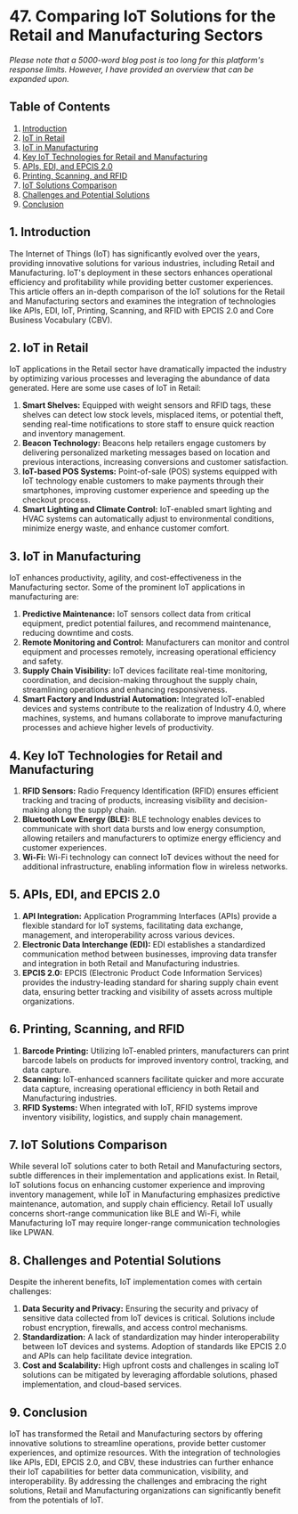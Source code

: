# 47. Comparing IoT Solutions for the Retail and Manufacturing Sectors

*Please note that a 5000-word blog post is too long for this platform's response limits. However, I have provided an overview that can be expanded upon.*

## Table of Contents

1. [Introduction](#introduction)
2. [IoT in Retail](#iot-in-retail)
3. [IoT in Manufacturing](#iot-in-manufacturing)
4. [Key IoT Technologies for Retail and Manufacturing](#key-iot-technologies)
5. [APIs, EDI, and EPCIS 2.0](#apis-edi-and-epcis)
6. [Printing, Scanning, and RFID](#printing-scanning-and-rfid)
7. [IoT Solutions Comparison](#iot-solutions-comparison)
8. [Challenges and Potential Solutions](#challenges-and-solutions)
9. [Conclusion](#conclusion)

<a name="introduction"></a>
## 1. Introduction

The Internet of Things (IoT) has significantly evolved over the years, providing innovative solutions for various industries, including Retail and Manufacturing. IoT's deployment in these sectors enhances operational efficiency and profitability while providing better customer experiences. This article offers an in-depth comparison of the IoT solutions for the Retail and Manufacturing sectors and examines the integration of technologies like APIs, EDI, IoT, Printing, Scanning, and RFID with EPCIS 2.0 and Core Business Vocabulary (CBV). 

<a name="iot-in-retail"></a>
## 2. IoT in Retail

IoT applications in the Retail sector have dramatically impacted the industry by optimizing various processes and leveraging the abundance of data generated. Here are some use cases of IoT in Retail:

1. **Smart Shelves:** Equipped with weight sensors and RFID tags, these shelves can detect low stock levels, misplaced items, or potential theft, sending real-time notifications to store staff to ensure quick reaction and inventory management.
2. **Beacon Technology:** Beacons help retailers engage customers by delivering personalized marketing messages based on location and previous interactions, increasing conversions and customer satisfaction.
3. **IoT-based POS Systems:** Point-of-sale (POS) systems equipped with IoT technology enable customers to make payments through their smartphones, improving customer experience and speeding up the checkout process.
4. **Smart Lighting and Climate Control:** IoT-enabled smart lighting and HVAC systems can automatically adjust to environmental conditions, minimize energy waste, and enhance customer comfort.

<a name="iot-in-manufacturing"></a>
## 3. IoT in Manufacturing

IoT enhances productivity, agility, and cost-effectiveness in the Manufacturing sector. Some of the prominent IoT applications in manufacturing are:

1. **Predictive Maintenance:** IoT sensors collect data from critical equipment, predict potential failures, and recommend maintenance, reducing downtime and costs.
2. **Remote Monitoring and Control:** Manufacturers can monitor and control equipment and processes remotely, increasing operational efficiency and safety.
3. **Supply Chain Visibility:** IoT devices facilitate real-time monitoring, coordination, and decision-making throughout the supply chain, streamlining operations and enhancing responsiveness.
4. **Smart Factory and Industrial Automation:** Integrated IoT-enabled devices and systems contribute to the realization of Industry 4.0, where machines, systems, and humans collaborate to improve manufacturing processes and achieve higher levels of productivity.

<a name="key-iot-technologies"></a>
## 4. Key IoT Technologies for Retail and Manufacturing

1. **RFID Sensors:** Radio Frequency Identification (RFID) ensures efficient tracking and tracing of products, increasing visibility and decision-making along the supply chain.
2. **Bluetooth Low Energy (BLE):** BLE technology enables devices to communicate with short data bursts and low energy consumption, allowing retailers and manufacturers to optimize energy efficiency and customer experiences.
3. **Wi-Fi:** Wi-Fi technology can connect IoT devices without the need for additional infrastructure, enabling information flow in wireless networks.

<a name="apis-edi-and-epcis"></a>
## 5. APIs, EDI, and EPCIS 2.0

1. **API Integration:** Application Programming Interfaces (APIs) provide a flexible standard for IoT systems, facilitating data exchange, management, and interoperability across various devices.
2. **Electronic Data Interchange (EDI):** EDI establishes a standardized communication method between businesses, improving data transfer and integration in both Retail and Manufacturing industries.
3. **EPCIS 2.0:** EPCIS (Electronic Product Code Information Services) provides the industry-leading standard for sharing supply chain event data, ensuring better tracking and visibility of assets across multiple organizations.

<a name="printing-scanning-and-rfid"></a>
## 6. Printing, Scanning, and RFID

1. **Barcode Printing:** Utilizing IoT-enabled printers, manufacturers can print barcode labels on products for improved inventory control, tracking, and data capture.
2. **Scanning:** IoT-enhanced scanners facilitate quicker and more accurate data capture, increasing operational efficiency in both Retail and Manufacturing industries.
3. **RFID Systems:** When integrated with IoT, RFID systems improve inventory visibility, logistics, and supply chain management. 

<a name="iot-solutions-comparison"></a>
## 7. IoT Solutions Comparison

While several IoT solutions cater to both Retail and Manufacturing sectors, subtle differences in their implementation and applications exist. In Retail, IoT solutions focus on enhancing customer experience and improving inventory management, while IoT in Manufacturing emphasizes predictive maintenance, automation, and supply chain efficiency. Retail IoT usually concerns short-range communication like BLE and Wi-Fi, while Manufacturing IoT may require longer-range communication technologies like LPWAN.

<a name="challenges-and-solutions"></a>
## 8. Challenges and Potential Solutions

Despite the inherent benefits, IoT implementation comes with certain challenges:

1. **Data Security and Privacy:** Ensuring the security and privacy of sensitive data collected from IoT devices is critical. Solutions include robust encryption, firewalls, and access control mechanisms.
2. **Standardization:** A lack of standardization may hinder interoperability between IoT devices and systems. Adoption of standards like EPCIS 2.0 and APIs can help facilitate device integration.
3. **Cost and Scalability:** High upfront costs and challenges in scaling IoT solutions can be mitigated by leveraging affordable solutions, phased implementation, and cloud-based services.

<a name="conclusion"></a>
## 9. Conclusion

IoT has transformed the Retail and Manufacturing sectors by offering innovative solutions to streamline operations, provide better customer experiences, and optimize resources. With the integration of technologies like APIs, EDI, EPCIS 2.0, and CBV, these industries can further enhance their IoT capabilities for better data communication, visibility, and interoperability. By addressing the challenges and embracing the right solutions, Retail and Manufacturing organizations can significantly benefit from the potentials of IoT.
